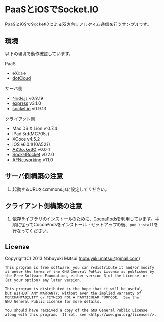PaaSとiOSでSocket.IO
====================

PaaSとiOSでSocketIOによる双方向リアルタイム通信を行うサンプルです。

環境
----

以下の環境で動作確認しています。

PaaS

* [eXcale](https://www.excale.net)
* [dotCloud](https://www.dotcloud.com)

サーバ側

* [Node.js](http://nodejs.org) v0.8.19
* [express](http://expressjs.com) v3.1.0
* [socket.io](http://socket.io) v0.9.13

クライアント側

* Mac OS X Lion v10.7.4
* iPad 3rd(MC705J)
* XCode v4.5.2
* iOS v6.0.1(10A523)
* [AZSocketIO](https://github.com/pashields/AZSocketIO) v0.0.4
* [SocketRocket](https://github.com/square/SocketRocket) v0.2.0
* [AFNetworking](https://github.com/AFNetworking/AFNetworking) v1.1.0

サーバ側構築の注意
------------------

1. 起動するURLをcommons.jsに設定してください。

クライアント側構築の注意
------------------------

1. 依存ライブラリのインストールのために、[CocoaPods](http://cocoapods.org)を利用しています。手順に従ってCocoaPodsをインストール・セットアップの後、`pod install`を行なってください。

License
-------

Copyright(C) 2013 Nobuyuki Matsui (nobuyuki.matsui@gmail.com)

    This program is free software: you can redistribute it and/or modify
    it under the terms of the GNU General Public License as published by
    the Free Software Foundation, either version 3 of the License, or
    (at your option) any later version.

    This program is distributed in the hope that it will be useful,
    but WITHOUT ANY WARRANTY; without even the implied warranty of
    MERCHANTABILITY or FITNESS FOR A PARTICULAR PURPOSE.  See the
    GNU General Public License for more details.

    You should have received a copy of the GNU General Public License
    along with this program.  If not, see <http://www.gnu.org/licenses/>.
